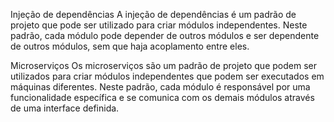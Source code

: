 Injeção de dependências
A injeção de dependências é um padrão de projeto que pode ser utilizado para criar módulos independentes. Neste padrão, cada módulo pode depender de outros módulos e ser dependente de outros módulos, sem que haja acoplamento entre eles.

Microserviços
Os microserviços são um padrão de projeto que podem ser utilizados para criar módulos independentes que podem ser executados em máquinas diferentes. Neste padrão, cada módulo é responsável por uma funcionalidade específica e se comunica com os demais módulos através de uma interface definida.